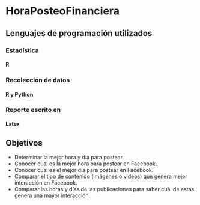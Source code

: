 # HoraPosteoFinanciera

## Lenguajes de programación utilizados
### Estadística
#### R
### Recolección de datos 
#### R y Python
### Reporte escrito en
#### Latex

## Objetivos
* Determinar la mejor hora y día para postear.
* Conocer cual es la  mejor hora para postear en Facebook.
* Conocer cual es el mejor día para postear en Facebook.
* Comparar el tipo de contenido (imágenes o videos) que genera mejor interacción en Facebook.
* Comparar las horas y días de las publicaciones para saber cuál de estas genera una  mayor interacción.



